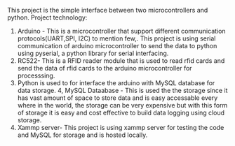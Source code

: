This project is the simple interface between two microcontrollers and python.
Project technology:
1. Arduino - This is a microcontroller that support different communication protocols(UART,SPI, I2C) to mention few,.
 This project is using serial communication of arduino microcontroller to send the data to python using pyserial, a python library for serial interfacing.
2. RC522- This is a RFID reader module that is used to read rfid cards and send the data of rfid cards to the arduino microcontroller for processsing.
3. Python is used to for interface the arduino with MySQL database for data storage.
4, MySQL Dataabase - This is used the the storage since it has vast amount of space to store data and is easy accessable every where in the world, 
the storage can be very expensive but with this form of storage it is easy and cost effective to build data logging using cloud storage.
5. Xammp server- This project is using xammp server for testing the code and MySQL for storage and is hosted locally.

